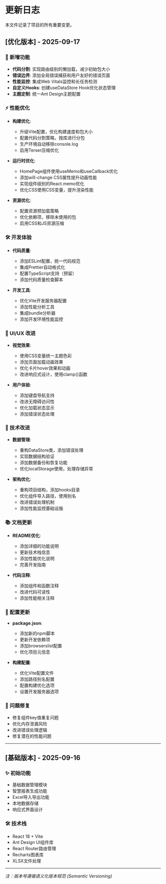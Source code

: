 # 更新日志

本文件记录了项目的所有重要变更。

## [优化版本] - 2025-09-17

### 🚀 新增功能
- **代码分割**: 实现路由级别的懒加载，减少初始包大小
- **错误边界**: 添加全局错误捕获和用户友好的错误页面
- **性能监控**: 集成Web Vitals监控和长任务检测
- **自定义Hooks**: 创建useDataStore Hook优化状态管理
- **主题定制**: 统一Ant Design主题配置

### ⚡ 性能优化
- **构建优化**: 
  - 升级Vite配置，优化构建速度和包大小
  - 配置代码分割策略，按库进行分包
  - 生产环境自动移除console.log
  - 启用Terser压缩优化

- **运行时优化**:
  - HomePage组件使用useMemo和useCallback优化
  - 添加will-change CSS属性提升动画性能
  - 实现组件级别的React.memo优化
  - 优化CSS使用CSS变量，提升渲染性能

- **资源优化**:
  - 配置资源预加载策略
  - 优化依赖项，移除未使用的包
  - 启用CSS和JS资源压缩

### 🛠️ 开发体验
- **代码质量**:
  - 添加ESLint配置，统一代码规范
  - 集成Prettier自动格式化
  - 配置TypeScript支持（预留）
  - 添加代码质量检查脚本

- **开发工具**:
  - 优化Vite开发服务器配置
  - 添加性能分析工具
  - 集成bundle分析器
  - 添加开发环境性能监控

### 🎨 UI/UX 改进
- **视觉效果**:
  - 使用CSS变量统一主题色彩
  - 添加页面加载动画效果
  - 优化卡片hover效果和动画
  - 改进响应式设计，使用clamp()函数

- **用户体验**:
  - 添加键盘导航支持
  - 改进无障碍访问性
  - 优化加载状态显示
  - 添加错误状态处理

### 🔧 技术改进
- **数据管理**:
  - 重构DataStore类，添加错误处理
  - 实现数据结构验证
  - 添加数据备份和恢复功能
  - 优化localStorage使用，处理存储异常

- **架构优化**:
  - 重构项目结构，添加hooks目录
  - 优化组件导入路径，使用别名
  - 改进错误处理机制
  - 添加性能监控基础设施

### 📚 文档更新
- **README优化**:
  - 添加详细的功能说明
  - 更新技术栈信息
  - 添加性能优化说明
  - 完善开发指南

- **代码注释**:
  - 添加组件和函数注释
  - 改进代码可读性
  - 添加性能相关注释

### 🔄 配置更新
- **package.json**:
  - 添加新的npm脚本
  - 更新开发依赖项
  - 添加browserslist配置
  - 优化项目元信息

- **构建配置**:
  - 优化Vite配置文件
  - 添加路径别名配置
  - 配置构建优化选项
  - 设置开发服务器选项

### 🐛 问题修复
- 修复组件key值重复问题
- 优化内存泄漏风险
- 改进错误处理逻辑
- 修复潜在的性能问题

---

## [基础版本] - 2025-09-16

### ✨ 初始功能
- 基础数据管理模块
- 智慧报表生成功能
- Excel导入导出功能
- 本地数据存储
- 响应式界面设计

### 🛠️ 技术栈
- React 18 + Vite
- Ant Design UI组件库
- React Router路由管理
- Recharts图表库
- XLSX文件处理

---

*注：版本号遵循语义化版本规范 (Semantic Versioning)*